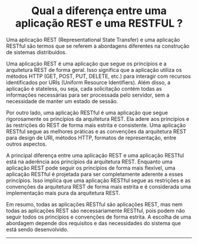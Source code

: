 <h1 align="center">Qual a diferença entre uma aplicação REST e uma RESTFUL ?</h1>

Uma aplicação REST (Representational State Transfer) e uma aplicação RESTful são termos que se referem a abordagens diferentes na construção de sistemas distribuídos.

Uma aplicação REST é uma aplicação que segue os princípios e a arquitetura REST de forma geral. Isso significa que a aplicação utiliza os métodos HTTP (GET, POST, PUT, DELETE, etc.) para interagir com recursos identificados por URIs (Uniform Resource Identifiers). Além disso, a aplicação é stateless, ou seja, cada solicitação contém todas as informações necessárias para ser processada pelo servidor, sem a necessidade de manter um estado de sessão.

Por outro lado, uma aplicação RESTful é uma aplicação que segue rigorosamente os princípios da arquitetura REST. Ela adere aos princípios e às restrições do REST de forma mais estrita e consistente. Uma aplicação RESTful segue as melhores práticas e as convenções da arquitetura REST para design de URI, métodos HTTP, formatos de representação, entre outros aspectos.

A principal diferença entre uma aplicação REST e uma aplicação RESTful está na aderência aos princípios da arquitetura REST. Enquanto uma aplicação REST pode seguir os princípios de forma mais flexível, uma aplicação RESTful é projetada para ser completamente aderente a esses princípios. Isso implica que uma aplicação RESTful segue as restrições e as convenções da arquitetura REST de forma mais estrita e é considerada uma implementação mais pura da arquitetura REST.

Em resumo, todas as aplicações RESTful são aplicações REST, mas nem todas as aplicações REST são necessariamente RESTful, pois podem não seguir todos os princípios e convenções de forma estrita. A escolha de uma abordagem depende dos requisitos e das necessidades do sistema que está sendo desenvolvido.
<hr>